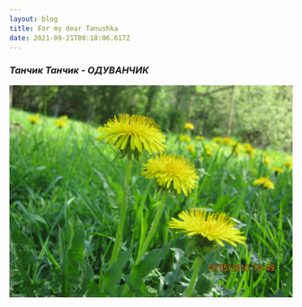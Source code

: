 ```yaml
---
layout: blog
title: For my dear Tanushka
date: 2021-09-21T08:18:06.617Z
---
```

### ***Танчик Танчик  - ОДУВАНЧИК***

![oduvan](/images/uploads/одуванчики.jpg "this is ODUVAN")